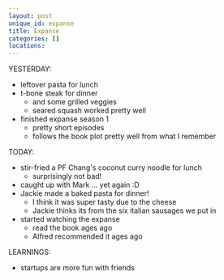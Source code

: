 ```yaml
---
layout: post
unique_id: expanse
title: Expanse
categories: []
locations: 
---
```


YESTERDAY:
* leftover pasta for lunch
* t-bone steak for dinner
  * and some grilled veggies
  * seared squash worked pretty well
* finished expanse season 1
  * pretty short episodes
  * follows the book plot pretty well from what I remember

TODAY:
* stir-fried a PF Chang's coconut curry noodle for lunch
  * surprisingly not bad!
* caught up with Mark ... yet again :D
* Jackie made a baked pasta for dinner!
  * I think it was super tasty due to the cheese
  * Jackie thinks its from the six italian sausages we put in
* started watching the expanse
  * read the book ages ago
  * Alfred recommended it ages ago

LEARNINGS:
* startups are more fun with friends
